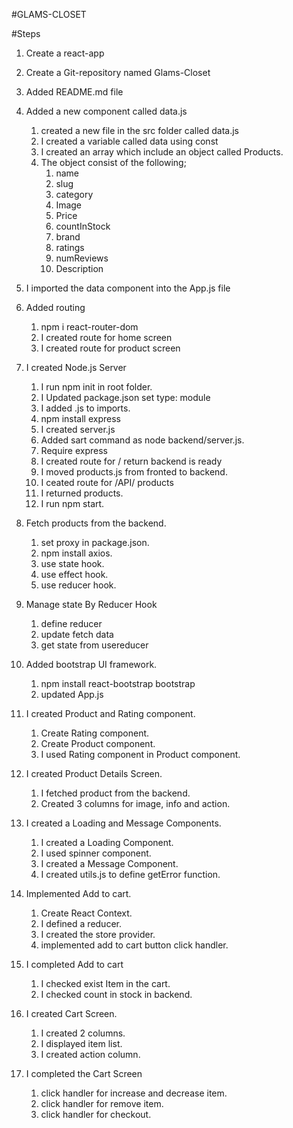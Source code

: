 #GLAMS-CLOSET

#Steps

1. Create a react-app
2. Create a Git-repository named Glams-Closet
3. Added README.md file
4. Added a new component called data.js

   1. created a new file in the src folder called data.js
   2. I created a variable called data using const
   3. I created an array which include an object called Products.
   4. The object consist of the following;
      1. name
      2. slug
      3. category
      4. Image
      5. Price
      6. countInStock
      7. brand
      8. ratings
      9. numReviews
      10. Description

5. I imported the data component into the App.js file

6. Added routing

   1. npm i react-router-dom
   2. I created route for home screen
   3. I created route for product screen

7. I created Node.js Server

   1. I run npm init in root folder.
   2. I Updated package.json set type: module
   3. I added .js to imports.
   4. npm install express
   5. I created server.js
   6. Added sart command as node backend/server.js.
   7. Require express
   8. I created route for / return backend is ready
   9. I moved products.js from fronted to backend.
   10. I ceated route for /API/ products
   11. I returned products.
   12. I run npm start.

8. Fetch products from the backend.

   1. set proxy in package.json.
   2. npm install axios.
   3. use state hook.
   4. use effect hook.
   5. use reducer hook.

9. Manage state By Reducer Hook

   1. define reducer
   2. update fetch data
   3. get state from usereducer

10. Added bootstrap UI framework.

    1. npm install react-bootstrap bootstrap
    2. updated App.js

11. I created Product and Rating component.

    1. Create Rating component.
    2. Create Product component.
    3. I used Rating component in Product component.

12. I created Product Details Screen.

    1. I fetched product from the backend.
    2. Created 3 columns for image, info and action.

13. I created a Loading and Message Components.

    1. I created a Loading Component.
    2. I used spinner component.
    3. I created a Message Component.
    4. I created utils.js to define getError function.

14. Implemented Add to cart.

    1. Create React Context.
    2. I defined a reducer.
    3. I created the store provider.
    4. implemented add to cart button click handler.

15. I completed Add to cart

    1. I checked exist Item in the cart.
    2. I checked count in stock in backend.

16. I created Cart Screen.
    1. I created 2 columns.
    2. I displayed item list.
    3. I created action column.

17. I completed the Cart Screen
    1. click handler for increase and decrease item.
    2. click handler for remove item.
    3. click handler for checkout.
    